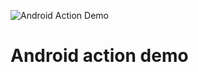 ![Android Action Demo](https://github.com/jamie-codez/android_action_demo/actions/workflows/android.yml/badge.svg?branch=master)


# Android action demo
